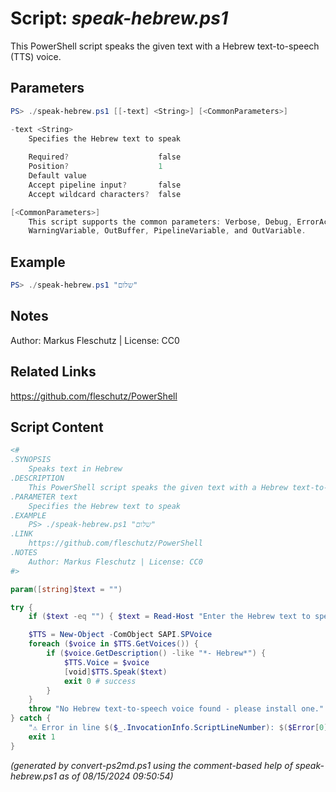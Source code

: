 Script: *speak-hebrew.ps1*
========================

This PowerShell script speaks the given text with a Hebrew text-to-speech (TTS) voice.

Parameters
----------
```powershell
PS> ./speak-hebrew.ps1 [[-text] <String>] [<CommonParameters>]

-text <String>
    Specifies the Hebrew text to speak
    
    Required?                    false
    Position?                    1
    Default value                
    Accept pipeline input?       false
    Accept wildcard characters?  false

[<CommonParameters>]
    This script supports the common parameters: Verbose, Debug, ErrorAction, ErrorVariable, WarningAction, 
    WarningVariable, OutBuffer, PipelineVariable, and OutVariable.
```

Example
-------
```powershell
PS> ./speak-hebrew.ps1 "שלום"

```

Notes
-----
Author: Markus Fleschutz | License: CC0

Related Links
-------------
https://github.com/fleschutz/PowerShell

Script Content
--------------
```powershell
<#
.SYNOPSIS
	Speaks text in Hebrew
.DESCRIPTION
	This PowerShell script speaks the given text with a Hebrew text-to-speech (TTS) voice.
.PARAMETER text
	Specifies the Hebrew text to speak
.EXAMPLE
	PS> ./speak-hebrew.ps1 "שלום"
.LINK
	https://github.com/fleschutz/PowerShell
.NOTES
	Author: Markus Fleschutz | License: CC0
#>

param([string]$text = "")

try {
	if ($text -eq "") { $text = Read-Host "Enter the Hebrew text to speak" }

	$TTS = New-Object -ComObject SAPI.SPVoice
	foreach ($voice in $TTS.GetVoices()) {
		if ($voice.GetDescription() -like "*- Hebrew*") {
			$TTS.Voice = $voice
			[void]$TTS.Speak($text)
			exit 0 # success
		}
	}
	throw "No Hebrew text-to-speech voice found - please install one."
} catch {
	"⚠️ Error in line $($_.InvocationInfo.ScriptLineNumber): $($Error[0])"
	exit 1
}
```

*(generated by convert-ps2md.ps1 using the comment-based help of speak-hebrew.ps1 as of 08/15/2024 09:50:54)*

